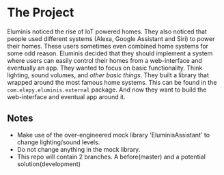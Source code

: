 # The Project
Eluminis noticed the rise of IoT powered homes. They also noticed that people used different systems (Alexa, Google Assistant and Siri) to power their homes. These users sometimes even combined home systems for some odd reason.
Eluminis decided that they should implement a system where users can easily control their homes from a web-interface and eventually an app.
They wanted to focus on basic functionality. Think lighting, sound volumes, and _other basic things_.
They built a library that wrapped around the most famous home systems. This can be found in the `com.elepy.eluminis.external` package. And now they want to build the web-interface and eventual app around it.


## Notes
- Make use of the over-engineered mock library 'EluminisAssistant' to change lighting/sound levels.
- Do not change anything in the mock library.
- This repo will contain 2 branches. A before(master) and a potential solution(development)